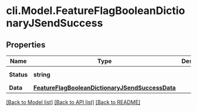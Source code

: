 # cli.Model.FeatureFlagBooleanDictionaryJSendSuccess

## Properties

Name | Type | Description | Notes
------------ | ------------- | ------------- | -------------
**Status** | **string** |  | [optional] [readonly] 
**Data** | [**FeatureFlagBooleanDictionaryJSendSuccessData**](FeatureFlagBooleanDictionaryJSendSuccessData.md) |  | [optional] 

[[Back to Model list]](../README.md#documentation-for-models) [[Back to API list]](../README.md#documentation-for-api-endpoints) [[Back to README]](../README.md)

